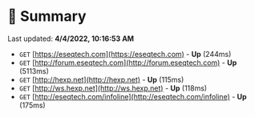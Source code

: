 # 📖 Summary
Last updated: **4/4/2022, 10:16:53 AM**

- `GET` [https://eseqtech.com](https://eseqtech.com) - **Up** (244ms)
- `GET` [http://forum.eseqtech.com](http://forum.eseqtech.com) - **Up** (5113ms)
- `GET` [http://hexp.net](http://hexp.net) - **Up** (115ms)
- `GET` [http://ws.hexp.net](http://ws.hexp.net) - **Up** (118ms)
- `GET` [http://eseqtech.com/infoline](http://eseqtech.com/infoline) - **Up** (175ms)
